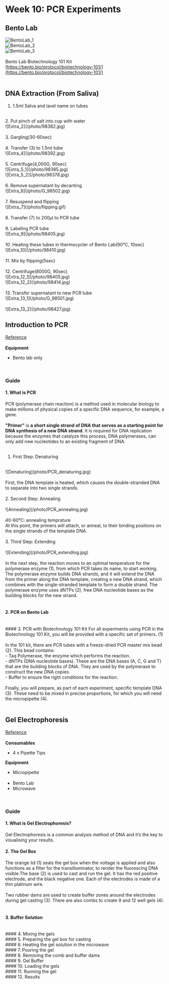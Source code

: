 # Week 10: PCR Experiments

## Bento Lab
![BentoLab_1](/photo/60486)<br/>
![BentoLab_2](/photo/60508)<br/>
![BentoLab_3](/photo/60506)<br/>
<br/>
Bento Lab Biotechnology 101 Kit<br/>
[https://bento.bio/protocol/biotechnology-101/](https://bento.bio/protocol/biotechnology-101/)<br/>
<br/>

## DNA Extraction (From Saliva)
1. 1.5ml Salva and lavel name on tubes<br/>
<br/>
2. Put pinch of salt into cup with water<br/>
![Extra_2](/photo/98382.jpg)<br/>
<br/>
3. Gargling(30-60sec)<br/>
<br/>
4. Transfer (3) to 1.5ml tube<br/>
![Extra_4](/photo/98392.jpg)<br/>
<br/>
5. Centrifuge(4,000G, 90sec)<br/>
![Extra_5_1](/photo/98385.jpg)<br/>
![Extra_5_2](/photo/98378.jpg)<br/>
<br/>
6. Remove supernatant by decanting<br/>
![Extra_6](/photo/G_98502.jpg)<br/>
<br/>
7. Resuspend and flipping<br/>
![Extra_7](/photo/flipping.gif)<br/>
<br/>
8. Transfer (7) to 200μl to PCR tube<br/>
<br/>
9. Labeling PCR tube<br/>
![Extra_9](/photo/98405.jpg)<br/>
<br/>
10. Heating these tubes in thermocycler of Bento Lab(90℃, 10sec)<br/>
![Extra_10](/photo/98410.jpg)<br/>
<br/>
11. Mix by flipping(5sec)<br/>
<br/>
12. Centrifuge(8000G, 90sec)<br/>
![Extra_12_1](/photo/98405.jpg)<br/>
![Extra_12_2](/photo/98414.jpg)<br/>
<br/>
13. Transfer supernatant to new PCR tube<br/>
![Extra_13_1](/photo/G_98501.jpg)<br/>
<br/>
![Extra_13_2](/photo/98427.jpg)<br/>

## Introduction to PCR
[Reference](https://bento.bio/protocol/biotechnology-101/introduction-to-pcr/)<br/>
<br/>
**Equipment**<br/>
- Bento lab only<br/>
<br/>

### Guide
#### 1. What is PCR
PCR (polymerase chain reaction) is a method used in molecular biology to make millions of physical copies of a specific DNA sequence, for example, a gene.<br/>
<br/>
**"Primer"** is **a short single strand of DNA that serves as a starting point for DNA synthesis of a new DNA strand**. It is required for DNA replication because the enzymes that catalyze this process, DNA polymerases, can only add new nucleotides to an existing fragment of DNA.<br/>
<br/>
1. First Step: Denaturing<br/>
<br/>
![Denaturing](photo/PCR_denaturing.jpg)<br/>
<br/>
First, the DNA template is heated, which causes the double-stranded DNA to separate into two single strands.<br/>
<br/>
2. Second Step: Annealing<br/>
<br/>
![Annealing](/photo/PCR_annealing.jpg)<br/>
<br/>
40-60℃: annealing temprature<br/>
At this point, the primers will attach, or anneal, to their binding positions on the single strands of the template DNA.<br/>
<br/>
3. Third Step: Extending<br/>
<br/>
![Extending](/photo/PCR_extending.jpg)<br/>
<br/>
In the next step, the reaction moves to an optimal temperature for the polymerase enzyme (1), from which PCR takes its name, to start working. The polymerase enzyme builds DNA strands, and it will extend the DNA from the primer along the DNA template, creating a new DNA strand, which combines with the single-stranded template to form a double strand. The polymerase enzyme uses dNTPs (2), free DNA nucleotide bases as the building blocks for the new strand.<br/>
<br/>

#### 2. PCR on Bento Lab
<br/>
#### 3. PCR with Biotechnology 101 Kit
For all experiments using PCR in the Biotechnology 101 Kit, you will be provided with a specific set of primers. (1)<br/>
<br/>
In the 101 kit, there are PCR tubes with a freeze-dried PCR master mix bead (2). This bead contains:<br/>
- Taq Polymerase, the enzyme which performs the reaction.<br/>
- dNTPs (DNA nucleotide bases). These are the DNA bases (A, C, G and T) that are the building blocks of DNA. They are used by the polymerase to construct the new DNA copies.<br/>
- Buffer to ensure the right conditions for the reaction.<br/>
<br/>
Finally, you will prepare, as part of each experiment, specific template DNA (3). These need to be mixed in precise proportions, for which you will need the micropipette (4).<br/>
<br/>

## Gel Electrophoresis
[Reference](https://bento.bio/protocol/biotechnology-101/introduction-to-gel-electrophoresis/)<br/>
<br/>
**Consumables**<br/>
- 4 x Pipette Tips<br/>

**Equipment**
- Micropipette<br/><br/>
- Bento Lab<br/>
- Microwave<br/>
<br/>

### Guide
#### 1. What is Gel Electrophoresis?
Gel Electrophoresis is a common analysis method of DNA and it’s the key to visualising your results.<br/>

#### 2. The Gel Box
The orange lid (1) seals the gel box when the voltage is applied and also functions as a filter for the transilluminator, to render the fluorescing DNA visible.The base (2) is used to cast and run the gel. It has the red positive electrode, and the black negative one. Each of the electrodes is made of a thin platinum wire.<br/>
<br/>
Two rubber dams are used to create buffer zones around the electrodes during gel casting (3). There are also combs to create 9 and 12 well gels (4).<br/>
<br/>

#### 3. Buffer Solution
<br/>
#### 4. Mixing the gels
<br/>
#### 5. Preparing the gel box for casting
<br/>
#### 6. Heating the gel solution in the microwave
<br/>
#### 7. Pouring the gel
<br/>
#### 8. Removing the comb and buffer dams
<br/>
#### 9. Gel Buffer
<br/>
#### 10. Loading the gels
<br/>
#### 11. Running the gel
<br/>
#### 12. Results
<br/>

